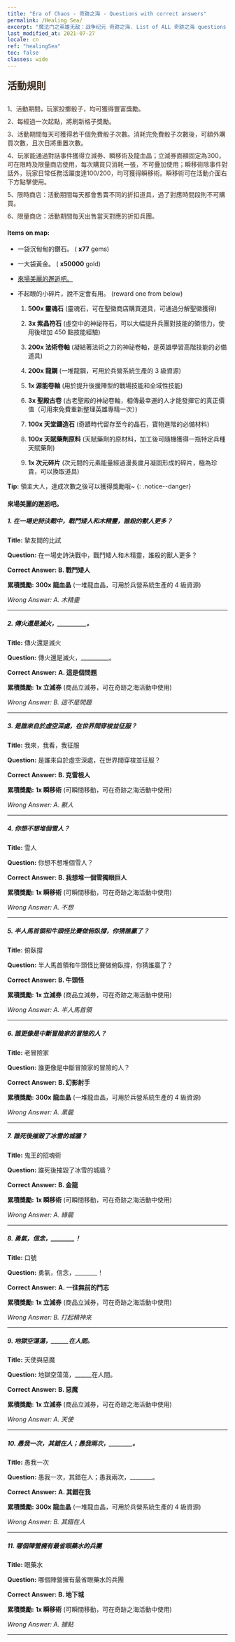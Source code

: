 ```yaml
---
title: "Era of Chaos - 奇跡之海 - Questions with correct answers"
permalink: /Healing Sea/
excerpt: "魔法门之英雄无敌：战争纪元 奇跡之海. List of ALL 奇跡之海 questions with correct answers"
last_modified_at: 2021-07-27
locale: cn
ref: "healingSea"
toc: false
classes: wide
---
```


#### <span style="color: #3c2a1e;font-size:22px">活動規則</span><br/><span style="color: #ffffff;font-size:6px">　</span><br/>
   <span style="color: #3c2a1e">1、活動期間，玩家投擲骰子，均可獲得豐富獎勵。</span><br/><span style="color: #ffffff;font-size:6px">　</span><br/>
   <span style="color: #3c2a1e">2、每經過一次起點，將刷新格子獎勵。</span><br/><span style="color: #ffffff;font-size:6px">　</span><br/>
   <span style="color: #3c2a1e">3、活動期間每天可獲得若干個免費骰子次數。消耗完免費骰子次數後，可額外購買次數，且次日將重置次數。</span><br/><span style="color: #ffffff;font-size:6px">　</span><br/>
   <span style="color: #3c2a1e">4、玩家能通過對話事件獲得立減券、瞬移術及龍血晶；立減券面額固定為300，可在限時及限量商店使用，每次購買只消耗一張，不可疊加使用；瞬移術除事件對話外，玩家日常任務活躍度達100/200，均可獲得瞬移術。瞬移術可在活動介面右下方點擊使用。</span><br/><span style="color: #ffffff;font-size:6px">　</span><br/>
   <span style="color: #3c2a1e">5、限時商店：活動期間每天都會售賣不同的折扣道具，過了對應時間段則不可購買。</span><br/><span style="color: #ffffff;font-size:6px">　</span><br/>
   <span style="color: #3c2a1e">6、限量商店：活動期間每天出售當天對應的折扣兵團。</span><br/>
#### Items on map: 

 -  一袋沉甸甸的鑽石。 ( **x77** gems) 

 -  一大袋黃金。 ( **x50000** gold)

 -  [來場美麗的邂逅吧。](#pop-quiz-time) 

 -  不起眼的小碎片，說不定會有用。 (reward one from below)

    1.  **500x 靈魂石** (靈魂石，可在聖徽商店購買道具，可通過分解聖徽獲得) 

    2.  **3x 紫晶符石** (虛空中的神祕符石，可以大幅提升兵團對技能的領悟力，使用後增加 450 點技能經驗) 

    3.  **200x 法術卷軸** (凝結著法術之力的神祕卷軸，是英雄學習高階技能的必備道具) 

    4.  **200x 龍鋼** (一堆龍鋼，可用於兵營系統生產的 3 級資源) 

    5.  **1x 源能卷軸** (用於提升後援陣型的戰場技能和全域性技能) 

    6.  **3x 聖殿古卷** (古老聖殿的神祕卷軸，相傳最幸運的人才能發揮它的真正價值（可用來免費重新整理英雄專精一次）) 

    7.  **100x 天堂鑄造石** (奇蹟時代留存至今的晶石，寶物進階的必備材料) 

    8.  **100x 天賦藥劑原料** (天賦藥劑的原材料，加工後可隨機獲得一瓶特定兵種天賦藥劑) 

    9.  **1x 次元碎片** (次元間的元素能量經過漫長歲月凝固形成的碎片，極為珍貴，可以換取道具) 

**Tip:** 領主大人，達成次數之後可以獲得獎勵哦~
{: .notice--danger}

#### 來場美麗的邂逅吧。 

##### 1. 在一場史詩決戰中，戰鬥矮人和木精靈，誰殺的獸人更多？ 

   **Title:** 摯友間的比試

   **Question:** 在一場史詩決戰中，戰鬥矮人和木精靈，誰殺的獸人更多？

   **Correct Answer:** **B. 戰鬥矮人** 

   **累積獎勵:**  **300x 龍血晶** (一堆龍血晶，可用於兵營系統生產的 4 級資源)

   *Wrong Answer:* *A. 木精靈* 

---

##### 2. 傳火還是滅火，__________。 

   **Title:** 傳火還是滅火

   **Question:** 傳火還是滅火，__________。

   **Correct Answer:** **A. 這是個問題** 

   **累積獎勵:**  **1x 立減券** (商品立減券，可在奇跡之海活動中使用)

   *Wrong Answer:* *B. 這不是問題* 

---

##### 3. 是誰來自於虛空深處，在世界間穿梭並征服？ 

   **Title:**  我來，我看，我征服

   **Question:** 是誰來自於虛空深處，在世界間穿梭並征服？

   **Correct Answer:** **B. 克雷根人** 

   **累積獎勵:**  **1x 瞬移術** (可瞬間移動，可在奇跡之海活動中使用)

   *Wrong Answer:* *A. 獸人* 

---

##### 4. 你想不想堆個雪人？ 

   **Title:** 雪人

   **Question:** 你想不想堆個雪人？

   **Correct Answer:** **B. 我想堆一個雪獨眼巨人** 

   **累積獎勵:**  **1x 瞬移術** (可瞬間移動，可在奇跡之海活動中使用)

   *Wrong Answer:* *A. 不想* 

---

##### 5. 半人馬首領和牛頭怪比賽做俯臥撐，你猜誰贏了？ 

   **Title:** 俯臥撐

   **Question:** 半人馬首領和牛頭怪比賽做俯臥撐，你猜誰贏了？

   **Correct Answer:** **B. 牛頭怪** 

   **累積獎勵:**  **1x 立減券** (商品立減券，可在奇跡之海活動中使用)

   *Wrong Answer:* *A. 半人馬首領* 

---

##### 6. 誰更像是中斷冒險家的冒險的人？ 

   **Title:** 老冒險家

   **Question:** 誰更像是中斷冒險家的冒險的人？

   **Correct Answer:** **B. 幻影射手** 

   **累積獎勵:**  **300x 龍血晶** (一堆龍血晶，可用於兵營系統生產的 4 級資源)

   *Wrong Answer:* *A. 黑龍* 

---

##### 7. 誰死後摧毀了冰雪的城牆？ 

   **Title:** 鬼王的招魂術

   **Question:** 誰死後摧毀了冰雪的城牆？

   **Correct Answer:** **B. 金龍** 

   **累積獎勵:**  **1x 瞬移術** (可瞬間移動，可在奇跡之海活動中使用)

   *Wrong Answer:* *A. 綠龍* 

---

##### 8. 勇氣，信念，________！ 

   **Title:** 口號

   **Question:** 勇氣，信念，________！

   **Correct Answer:** **A. 一往無前的鬥志** 

   **累積獎勵:**  **1x 立減券** (商品立減券，可在奇跡之海活動中使用)

   *Wrong Answer:* *B. 打起精神來* 

---

##### 9. 地獄空蕩蕩，______在人間。 

   **Title:** 天使與惡魔

   **Question:** 地獄空蕩蕩，______在人間。

   **Correct Answer:** **B. 惡魔** 

   **累積獎勵:**  **1x 立減券** (商品立減券，可在奇跡之海活動中使用)

   *Wrong Answer:* *A. 天使* 

---

##### 10. 愚我一次，其錯在人；愚我兩次，________。 

   **Title:** 愚我一次

   **Question:** 愚我一次，其錯在人；愚我兩次，________。

   **Correct Answer:** **A. 其錯在我** 

   **累積獎勵:**  **300x 龍血晶** (一堆龍血晶，可用於兵營系統生產的 4 級資源)

   *Wrong Answer:* *B. 其錯在人* 

---

##### 11. 哪個陣營擁有最省眼藥水的兵團 

   **Title:**  眼藥水

   **Question:** 哪個陣營擁有最省眼藥水的兵團

   **Correct Answer:** **B. 地下城** 

   **累積獎勵:**  **1x 瞬移術** (可瞬間移動，可在奇跡之海活動中使用)

   *Wrong Answer:* *A. 據點* 

---


